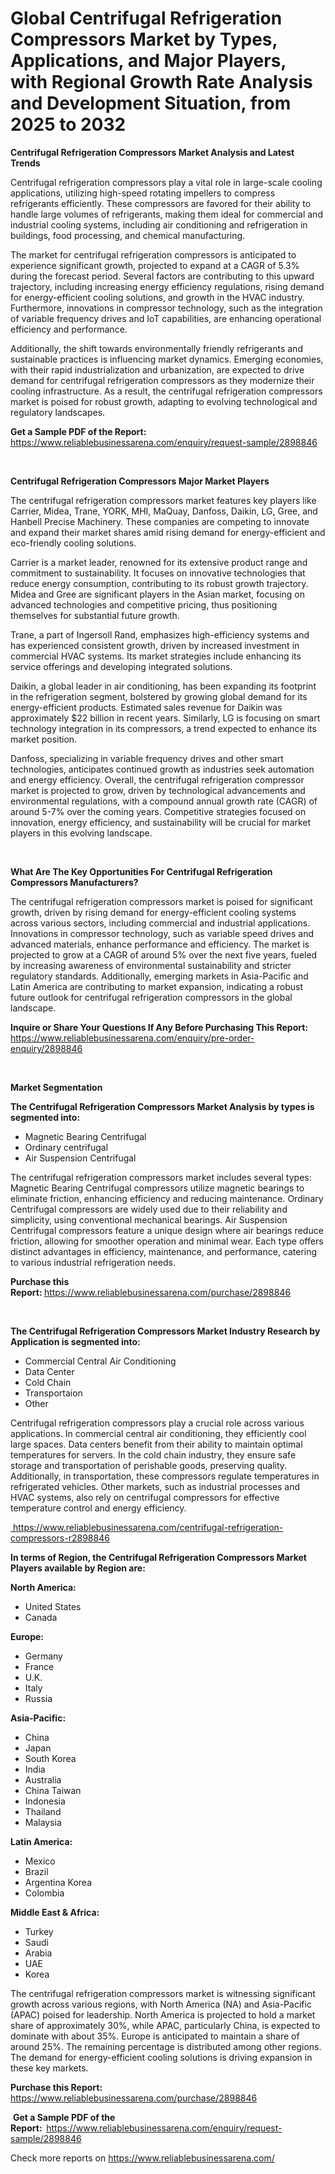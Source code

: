 <p><h1>Global Centrifugal Refrigeration Compressors Market by Types, Applications, and Major Players, with Regional Growth Rate Analysis and Development Situation, from 2025 to 2032</h1></p><p><strong>Centrifugal Refrigeration Compressors Market Analysis and Latest Trends</strong></p>
<p><p>Centrifugal refrigeration compressors play a vital role in large-scale cooling applications, utilizing high-speed rotating impellers to compress refrigerants efficiently. These compressors are favored for their ability to handle large volumes of refrigerants, making them ideal for commercial and industrial cooling systems, including air conditioning and refrigeration in buildings, food processing, and chemical manufacturing.</p><p>The market for centrifugal refrigeration compressors is anticipated to experience significant growth, projected to expand at a CAGR of 5.3% during the forecast period. Several factors are contributing to this upward trajectory, including increasing energy efficiency regulations, rising demand for energy-efficient cooling solutions, and growth in the HVAC industry. Furthermore, innovations in compressor technology, such as the integration of variable frequency drives and IoT capabilities, are enhancing operational efficiency and performance.</p><p>Additionally, the shift towards environmentally friendly refrigerants and sustainable practices is influencing market dynamics. Emerging economies, with their rapid industrialization and urbanization, are expected to drive demand for centrifugal refrigeration compressors as they modernize their cooling infrastructure. As a result, the centrifugal refrigeration compressors market is poised for robust growth, adapting to evolving technological and regulatory landscapes.</p></p>
<p><strong>Get a Sample PDF of the Report:&nbsp;</strong> <a href="https://www.reliablebusinessarena.com/enquiry/request-sample/2898846?utm_campaign=2805&utm_medium=2&utm_source=Github&utm_content=ia&utm_term=15032025&utm_id=centrifugal-refrigeration-compressors">https://www.reliablebusinessarena.com/enquiry/request-sample/2898846</a></p>
<p>&nbsp;</p>
<p><strong>Centrifugal Refrigeration Compressors Major Market Players</strong></p>
<p><p>The centrifugal refrigeration compressors market features key players like Carrier, Midea, Trane, YORK, MHI, MaQuay, Danfoss, Daikin, LG, Gree, and Hanbell Precise Machinery. These companies are competing to innovate and expand their market shares amid rising demand for energy-efficient and eco-friendly cooling solutions.</p><p>Carrier is a market leader, renowned for its extensive product range and commitment to sustainability. It focuses on innovative technologies that reduce energy consumption, contributing to its robust growth trajectory. Midea and Gree are significant players in the Asian market, focusing on advanced technologies and competitive pricing, thus positioning themselves for substantial future growth.</p><p>Trane, a part of Ingersoll Rand, emphasizes high-efficiency systems and has experienced consistent growth, driven by increased investment in commercial HVAC systems. Its market strategies include enhancing its service offerings and developing integrated solutions.</p><p>Daikin, a global leader in air conditioning, has been expanding its footprint in the refrigeration segment, bolstered by growing global demand for its energy-efficient products. Estimated sales revenue for Daikin was approximately $22 billion in recent years. Similarly, LG is focusing on smart technology integration in its compressors, a trend expected to enhance its market position.</p><p>Danfoss, specializing in variable frequency drives and other smart technologies, anticipates continued growth as industries seek automation and energy efficiency. Overall, the centrifugal refrigeration compressor market is projected to grow, driven by technological advancements and environmental regulations, with a compound annual growth rate (CAGR) of around 5-7% over the coming years. Competitive strategies focused on innovation, energy efficiency, and sustainability will be crucial for market players in this evolving landscape.</p></p>
<p>&nbsp;</p>
<p><strong>What Are The Key Opportunities For Centrifugal Refrigeration Compressors Manufacturers?</strong></p>
<p><p>The centrifugal refrigeration compressors market is poised for significant growth, driven by rising demand for energy-efficient cooling systems across various sectors, including commercial and industrial applications. Innovations in compressor technology, such as variable speed drives and advanced materials, enhance performance and efficiency. The market is projected to grow at a CAGR of around 5% over the next five years, fueled by increasing awareness of environmental sustainability and stricter regulatory standards. Additionally, emerging markets in Asia-Pacific and Latin America are contributing to market expansion, indicating a robust future outlook for centrifugal refrigeration compressors in the global landscape.</p></p>
<p><strong>Inquire or Share Your Questions If Any Before Purchasing This Report:</strong> <a href="https://www.reliablebusinessarena.com/enquiry/pre-order-enquiry/2898846?utm_campaign=2805&utm_medium=2&utm_source=Github&utm_content=ia&utm_term=15032025&utm_id=centrifugal-refrigeration-compressors">https://www.reliablebusinessarena.com/enquiry/pre-order-enquiry/2898846</a></p>
<p>&nbsp;</p>
<p><strong>Market Segmentation</strong></p>
<p><strong>The Centrifugal Refrigeration Compressors Market Analysis by types is segmented into:</strong></p>
<p><ul><li>Magnetic Bearing Centrifugal</li><li>Ordinary centrifugal</li><li>Air Suspension Centrifugal</li></ul></p>
<p><p>The centrifugal refrigeration compressors market includes several types: Magnetic Bearing Centrifugal compressors utilize magnetic bearings to eliminate friction, enhancing efficiency and reducing maintenance. Ordinary Centrifugal compressors are widely used due to their reliability and simplicity, using conventional mechanical bearings. Air Suspension Centrifugal compressors feature a unique design where air bearings reduce friction, allowing for smoother operation and minimal wear. Each type offers distinct advantages in efficiency, maintenance, and performance, catering to various industrial refrigeration needs.</p></p>
<p><strong>Purchase this Report:&nbsp;</strong><a href="https://www.reliablebusinessarena.com/purchase/2898846?utm_campaign=2805&utm_medium=2&utm_source=Github&utm_content=ia&utm_term=15032025&utm_id=centrifugal-refrigeration-compressors">https://www.reliablebusinessarena.com/purchase/2898846</a></p>
<p>&nbsp;</p>
<p><strong>The Centrifugal Refrigeration Compressors Market Industry Research by Application is segmented into:</strong></p>
<p><ul><li>Commercial Central Air Conditioning</li><li>Data Center</li><li>Cold Chain</li><li>Transportaion</li><li>Other</li></ul></p>
<p><p>Centrifugal refrigeration compressors play a crucial role across various applications. In commercial central air conditioning, they efficiently cool large spaces. Data centers benefit from their ability to maintain optimal temperatures for servers. In the cold chain industry, they ensure safe storage and transportation of perishable goods, preserving quality. Additionally, in transportation, these compressors regulate temperatures in refrigerated vehicles. Other markets, such as industrial processes and HVAC systems, also rely on centrifugal compressors for effective temperature control and energy efficiency.</p></p>
<p><a href="https://www.reliablebusinessarena.com/centrifugal-refrigeration-compressors-r2898846?utm_campaign=2805&utm_medium=2&utm_source=Github&utm_content=ia&utm_term=15032025&utm_id=centrifugal-refrigeration-compressors">&nbsp;https://www.reliablebusinessarena.com/centrifugal-refrigeration-compressors-r2898846</a></p>
<p><strong>In terms of Region, the Centrifugal Refrigeration Compressors Market Players available by Region are:</strong></p>
<p>
    <p> <strong> North America: </strong>
        <ul>
            <li>United States</li>
            <li>Canada</li>
        </ul>
        </p> 
    <p> <strong> Europe: </strong>
        <ul>
            <li>Germany</li>
            <li>France</li>
            <li>U.K.</li>
            <li>Italy</li>
            <li>Russia</li>
        </ul>
        </p> 
    <p> <strong> Asia-Pacific: </strong>
        <ul>
            <li>China</li>
            <li>Japan</li>
            <li>South Korea</li>
            <li>India</li>
            <li>Australia</li>
            <li>China Taiwan</li>
            <li>Indonesia</li>
            <li>Thailand</li>
            <li>Malaysia</li>
        </ul>
        </p> 
    <p> <strong> Latin America: </strong>
        <ul>
            <li>Mexico</li>
            <li>Brazil</li>
            <li>Argentina Korea</li>
            <li>Colombia</li>
        </ul>
        </p> 
    <p> <strong> Middle East & Africa: </strong>
        <ul>
            <li>Turkey</li>
            <li>Saudi</li>
            <li>Arabia</li>
            <li>UAE</li>
            <li>Korea</li>
        </ul>
    </p>
    </p>
<p><p>The centrifugal refrigeration compressors market is witnessing significant growth across various regions, with North America (NA) and Asia-Pacific (APAC) poised for leadership. North America is projected to hold a market share of approximately 30%, while APAC, particularly China, is expected to dominate with about 35%. Europe is anticipated to maintain a share of around 25%. The remaining percentage is distributed among other regions. The demand for energy-efficient cooling solutions is driving expansion in these key markets.</p></p>
<p><strong>Purchase this Report: </strong><a href="https://www.reliablebusinessarena.com/purchase/2898846?utm_campaign=2805&utm_medium=2&utm_source=Github&utm_content=ia&utm_term=15032025&utm_id=centrifugal-refrigeration-compressors">https://www.reliablebusinessarena.com/purchase/2898846</a></p>
<p>&nbsp;<strong>Get a Sample PDF of the Report:&nbsp;&nbsp;</strong><a href="https://www.reliablebusinessarena.com/enquiry/request-sample/2898846?utm_campaign=2805&utm_medium=2&utm_source=Github&utm_content=ia&utm_term=15032025&utm_id=centrifugal-refrigeration-compressors">https://www.reliablebusinessarena.com/enquiry/request-sample/2898846</a></p>
<p><strong></strong></p>
<p>Check more reports on <a href="https://www.reliablebusinessarena.com/?utm_campaign=2805&utm_medium=2&utm_source=Github&utm_content=ia&utm_term=15032025&utm_id=centrifugal-refrigeration-compressors">https://www.reliablebusinessarena.com/</a></p>